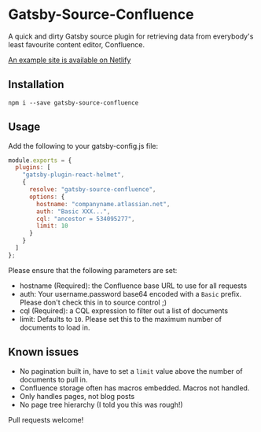 # Gatsby-Source-Confluence

A quick and dirty Gatsby source plugin for retrieving data from everybody's least favourite content editor, Confluence.

[An example site is available on Netlify](https://gatsby-source-confluence.netlify.com)

## Installation

`npm i --save gatsby-source-confluence`

## Usage

Add the following to your gatsby-config.js file:

```js
module.exports = {
  plugins: [
    "gatsby-plugin-react-helmet",
    {
      resolve: "gatsby-source-confluence",
      options: {
        hostname: "companyname.atlassian.net",
        auth: "Basic XXX...",
        cql: "ancestor = 534095277",
        limit: 10
      }
    }
  ]
};
```

Please ensure that the following parameters are set:

- hostname (Required): the Confluence base URL to use for all requests
- auth: Your username.password base64 encoded with a `Basic` prefix. Please don't check this in to source control ;)
- cql (Required): a CQL expression to filter out a list of documents
- limit: Defaults to `10`. Please set this to the maximum number of documents to load in.

## Known issues

- No pagination built in, have to set a `limit` value above the number of documents to pull in.
- Confluence storage often has macros embedded. Macros not handled.
- Only handles pages, not blog posts
- No page tree hierarchy (I told you this was rough!)

Pull requests welcome!
